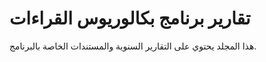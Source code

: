 # تقارير برنامج بكالوريوس القراءات

هذا المجلد يحتوي على التقارير السنوية والمستندات الخاصة بالبرنامج.
